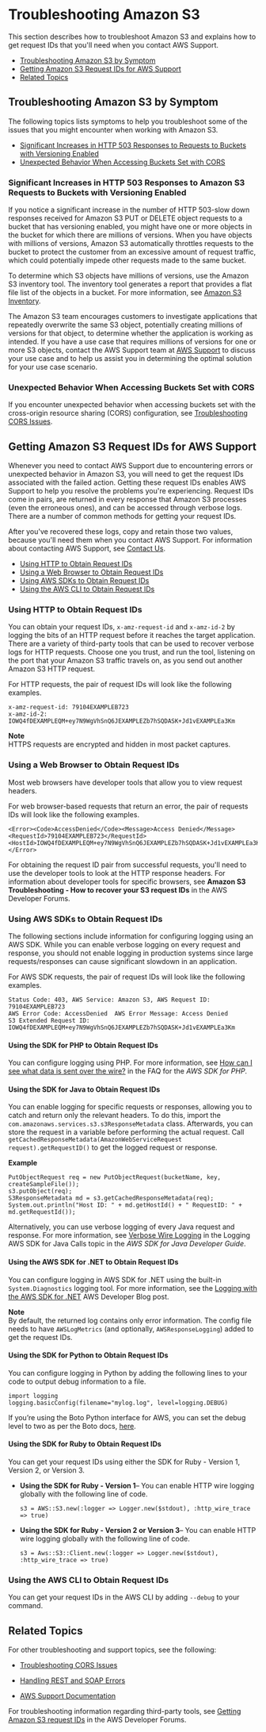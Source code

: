 # Troubleshooting Amazon S3<a name="troubleshooting"></a>

This section describes how to troubleshoot Amazon S3 and explains how to get request IDs that you'll need when you contact AWS Support\.


+ [Troubleshooting Amazon S3 by Symptom](#troubleshooting-by-symptom)
+ [Getting Amazon S3 Request IDs for AWS Support](#get-request-ids)
+ [Related Topics](#related-troubleshooting-topics)

## Troubleshooting Amazon S3 by Symptom<a name="troubleshooting-by-symptom"></a>

The following topics lists symptoms to help you troubleshoot some of the issues that you might encounter when working with Amazon S3\.


+ [Significant Increases in HTTP 503 Responses to Requests to Buckets with Versioning Enabled](#troubleshooting-by-symptom-increase-503-reponses)
+ [Unexpected Behavior When Accessing Buckets Set with CORS](#troubleshooting-by-symptom-increase)

### Significant Increases in HTTP 503 Responses to Amazon S3 Requests to Buckets with Versioning Enabled<a name="troubleshooting-by-symptom-increase-503-reponses"></a>

If you notice a significant increase in the number of HTTP 503\-slow down responses received for Amazon S3 PUT or DELETE object requests to a bucket that has versioning enabled, you might have one or more objects in the bucket for which there are millions of versions\. When you have objects with millions of versions, Amazon S3 automatically throttles requests to the bucket to protect the customer from an excessive amount of request traffic, which could potentially impede other requests made to the same bucket\. 

To determine which S3 objects have millions of versions, use the Amazon S3 inventory tool\. The inventory tool generates a report that provides a flat file list of the objects in a bucket\. For more information, see [ Amazon S3 Inventory](storage-inventory.md)\.

The Amazon S3 team encourages customers to investigate applications that repeatedly overwrite the same S3 object, potentially creating millions of versions for that object, to determine whether the application is working as intended\. If you have a use case that requires millions of versions for one or more S3 objects, contact the AWS Support team at [AWS Support](https://console.aws.amazon.com/support/home) to discuss your use case and to help us assist you in determining the optimal solution for your use case scenario\.

### Unexpected Behavior When Accessing Buckets Set with CORS<a name="troubleshooting-by-symptom-increase"></a>

 If you encounter unexpected behavior when accessing buckets set with the cross\-origin resource sharing \(CORS\) configuration, see [Troubleshooting CORS Issues](cors-troubleshooting.md)\.

## Getting Amazon S3 Request IDs for AWS Support<a name="get-request-ids"></a>

Whenever you need to contact AWS Support due to encountering errors or unexpected behavior in Amazon S3, you will need to get the request IDs associated with the failed action\. Getting these request IDs enables AWS Support to help you resolve the problems you're experiencing\. Request IDs come in pairs, are returned in every response that Amazon S3 processes \(even the erroneous ones\), and can be accessed through verbose logs\. There are a number of common methods for getting your request IDs\.

After you've recovered these logs, copy and retain those two values, because you'll need them when you contact AWS Support\. For information about contacting AWS Support, see [Contact Us](https://aws.amazon.com/contact-us/)\.


+ [Using HTTP to Obtain Request IDs](#http-request-id)
+ [Using a Web Browser to Obtain Request IDs](#browser-request-id)
+ [Using AWS SDKs to Obtain Request IDs](#sdk-request-ids)
+ [Using the AWS CLI to Obtain Request IDs](#cli-request-id)

### Using HTTP to Obtain Request IDs<a name="http-request-id"></a>

You can obtain your request IDs, `x-amz-request-id` and `x-amz-id-2` by logging the bits of an HTTP request before it reaches the target application\. There are a variety of third\-party tools that can be used to recover verbose logs for HTTP requests\. Choose one you trust, and run the tool, listening on the port that your Amazon S3 traffic travels on, as you send out another Amazon S3 HTTP request\.

For HTTP requests, the pair of request IDs will look like the following examples\.

```
x-amz-request-id: 79104EXAMPLEB723 
x-amz-id-2: IOWQ4fDEXAMPLEQM+ey7N9WgVhSnQ6JEXAMPLEZb7hSQDASK+Jd1vEXAMPLEa3Km
```

**Note**  
HTTPS requests are encrypted and hidden in most packet captures\.

### Using a Web Browser to Obtain Request IDs<a name="browser-request-id"></a>

Most web browsers have developer tools that allow you to view request headers\.

For web browser\-based requests that return an error, the pair of requests IDs will look like the following examples\.

```
<Error><Code>AccessDenied</Code><Message>Access Denied</Message>
<RequestId>79104EXAMPLEB723</RequestId><HostId>IOWQ4fDEXAMPLEQM+ey7N9WgVhSnQ6JEXAMPLEZb7hSQDASK+Jd1vEXAMPLEa3Km</HostId></Error>
```

For obtaining the request ID pair from successful requests, you'll need to use the developer tools to look at the HTTP response headers\. For information about developer tools for specific browsers, see **Amazon S3 Troubleshooting \- How to recover your S3 request IDs** in the AWS Developer Forums\.

### Using AWS SDKs to Obtain Request IDs<a name="sdk-request-ids"></a>

The following sections include information for configuring logging using an AWS SDK\. While you can enable verbose logging on every request and response, you should not enable logging in production systems since large requests/responses can cause significant slowdown in an application\.

For AWS SDK requests, the pair of request IDs will look like the following examples\.

```
Status Code: 403, AWS Service: Amazon S3, AWS Request ID: 79104EXAMPLEB723  
AWS Error Code: AccessDenied  AWS Error Message: Access Denied  
S3 Extended Request ID: IOWQ4fDEXAMPLEQM+ey7N9WgVhSnQ6JEXAMPLEZb7hSQDASK+Jd1vEXAMPLEa3Km
```

#### Using the SDK for PHP to Obtain Request IDs<a name="php-request-id"></a>

You can configure logging using PHP\. For more information, see [How can I see what data is sent over the wire?](http://docs.aws.amazon.com/aws-sdk-php/guide/latest/faq.html#how-can-i-see-what-data-is-sent-over-the-wire) in the FAQ for the *AWS SDK for PHP*\.

#### Using the SDK for Java to Obtain Request IDs<a name="java-request-id"></a>

You can enable logging for specific requests or responses, allowing you to catch and return only the relevant headers\. To do this, import the `com.amazonaws.services.s3.s3ResponseMetadata` class\. Afterwards, you can store the request in a variable before performing the actual request\. Call `getCachedResponseMetadata(AmazonWebServiceRequest request).getRequestID()` to get the logged request or response\.

**Example**  

```
PutObjectRequest req = new PutObjectRequest(bucketName, key, createSampleFile());
s3.putObject(req);
S3ResponseMetadata md = s3.getCachedResponseMetadata(req);
System.out.println("Host ID: " + md.getHostId() + " RequestID: " + md.getRequestId());
```

Alternatively, you can use verbose logging of every Java request and response\. For more information, see [Verbose Wire Logging](http://docs.aws.amazon.com/AWSSdkDocsJava/latest/DeveloperGuide/java-dg-logging.html#sdk-net-logging-verbose) in the Logging AWS SDK for Java Calls topic in the *AWS SDK for Java Developer Guide*\.

#### Using the AWS SDK for \.NET to Obtain Request IDs<a name="net-request-id"></a>

You can configure logging in AWS SDK for \.NET using the built\-in `System.Diagnostics` logging tool\. For more information, see the [ Logging with the AWS SDK for \.NET](http://aws.amazon.com/blogs/developer/logging-with-the-aws-sdk-for-net/) AWS Developer Blog post\.

**Note**  
By default, the returned log contains only error information\. The config file needs to have `AWSLogMetrics` \(and optionally, `AWSResponseLogging`\) added to get the request IDs\.

#### Using the SDK for Python to Obtain Request IDs<a name="python-request-id"></a>

You can configure logging in Python by adding the following lines to your code to output debug information to a file\.

```
import logging 
logging.basicConfig(filename="mylog.log", level=logging.DEBUG)
```

If you’re using the Boto Python interface for AWS, you can set the debug level to two as per the Boto docs, [here](http://docs.pythonboto.org/en/latest/boto_config_tut.html#boto)\.

#### Using the SDK for Ruby to Obtain Request IDs<a name="ruby-request-id"></a>

You can get your request IDs using either the SDK for Ruby \- Version 1, Version 2, or Version 3\.

+ **Using the SDK for Ruby \- Version 1**– You can enable HTTP wire logging globally with the following line of code\.

  ```
  s3 = AWS::S3.new(:logger => Logger.new($stdout), :http_wire_trace => true)
  ```

+ **Using the SDK for Ruby \- Version 2 or Version 3**– You can enable HTTP wire logging globally with the following line of code\.

  ```
  s3 = Aws::S3::Client.new(:logger => Logger.new($stdout), :http_wire_trace => true)
  ```

### Using the AWS CLI to Obtain Request IDs<a name="cli-request-id"></a>

You can get your request IDs in the AWS CLI by adding `--debug` to your command\.

## Related Topics<a name="related-troubleshooting-topics"></a>

For other troubleshooting and support topics, see the following:

+ [Troubleshooting CORS Issues](cors-troubleshooting.md)

+ [Handling REST and SOAP Errors](HandlingErrors.md)

+ [AWS Support Documentation](https://aws.amazon.com/documentation/aws-support/)

For troubleshooting information regarding third\-party tools, see [Getting Amazon S3 request IDs](https://forums.aws.amazon.com/thread.jspa?threadID=182409) in the AWS Developer Forums\.